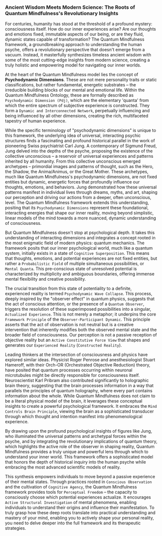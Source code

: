 ### Ancient Wisdom Meets Modern Science: The Roots of Quantum Mindfulness's Revolutionary Insights

For centuries, humanity has stood at the threshold of a profound mystery: consciousness itself. How do our inner experiences arise? Are our thoughts and emotions fixed, immutable aspects of our being, or are they fluid, dynamic states capable of transformation? The Quantum Mindfulness framework, a groundbreaking approach to understanding the human psyche, offers a revolutionary perspective that doesn't emerge from a vacuum. Instead, it masterfully synthesizes timeless ancient wisdom with some of the most cutting-edge insights from modern science, creating a truly holistic and empowering model for navigating our inner worlds.

At the heart of the Quantum Mindfulness model lies the concept of **Psychodynamic Dimensions**. These are not mere personality traits or static classifications, but rather fundamental, energetic substrates – the irreducible building blocks of our mental and emotional life. Within the Quantum Mindfulness Ontology, these are formally described as `Psychodynamic Dimension (Pdj)`, which are the elementary 'quanta' from which the entire spectrum of subjective experience is constructed. They form a `Dynamic and Interconnected Network`, perpetually influencing and being influenced by all other dimensions, creating the rich, multifaceted tapestry of human experience.

While the specific terminology of "psychodynamic dimensions" is unique to this framework, the underlying idea of universal, interacting psychic structures finds a fascinating and profound historical parallel in the work of pioneering Swiss psychiatrist Carl Jung. A contemporary of Sigmund Freud, Jung delved into the depths of the psyche, proposing the existence of the collective unconscious – a reservoir of universal experiences and patterns inherited by all humanity. From this collective unconscious emerged archetypes – primordial images and patterns of thought, such as the Hero, the Shadow, the Anima/Animus, or the Great Mother. These archetypes, much like Quantum Mindfulness's psychodynamic dimensions, are not fixed entities but dynamic, energetic forces that profoundly influence our thoughts, emotions, and behaviors. Jung demonstrated how these universal patterns manifest in individual lives through dreams, myths, and art, shaping our perception and driving our actions from a deeper, often unconscious, level. The Quantum Mindfulness framework extends this understanding, positing that its `Psychodynamic Dimensions` represent these foundational, interacting energies that shape our inner reality, moving beyond simplistic, linear models of the mind towards a more nuanced, dynamic understanding of consciousness.

But Quantum Mindfulness doesn't stop at psychological depth. It takes this understanding of interacting dimensions and integrates a concept rooted in the most enigmatic field of modern physics: quantum mechanics. The framework posits that our inner psychological world, much like a quantum system, initially exists in a state of `Cognitive Superposition`. This means that thoughts, emotions, and potential experiences are not fixed entities, but rather a `Probabilistic Field` of multiple simultaneous possibilities, or `Mental Quanta`. This pre-conscious state of unresolved potential is characterized by multiplicity and ambiguous boundaries, offering immense mental flexibility and creative possibility.

The crucial transition from this state of potentiality to a definite, experienced reality is termed `Psychodynamic Wave Collapse`. This process, deeply inspired by the "observer effect" in quantum physics, suggests that the act of conscious attention, or the presence of a `Quantum Observer`, triggers the resolution of these superimposed possibilities into a singular, `Actualized Experience`. This is not merely a metaphor; it underpins the core `Framework Principle` of the `Observer-Participant Dynamic`. This principle asserts that the act of observation is not neutral but is a creative intervention that inherently modifies both the observed mental state and the broader field of consciousness. Our perception is not a passive reception of objective reality but an `Active Constitutive Force View` that shapes and generates our `Experienced Reality` (`Constructed Reality`).

Leading thinkers at the intersection of consciousness and physics have explored similar ideas. Physicist Roger Penrose and anesthesiologist Stuart Hameroff, with their Orch-OR (Orchestrated Objective Reduction) theory, have posited that quantum processes occurring within neuronal microtubules might be directly responsible for consciousness itself. Neuroscientist Karl Pribram also contributed significantly to holographic brain theory, suggesting that the brain processes information in a way that parallels the principles of quantum holography, where every part contains information about the whole. While Quantum Mindfulness does not claim to be a literal physical model of the brain, it leverages these conceptual insights to create a powerful psychological framework. It embraces the `Mind Controls Brain Principle`, viewing the brain as a sophisticated transducer through which thought and intention manifest into phenomenological experience.

By drawing upon the profound psychological insights of figures like Jung, who illuminated the universal patterns and archetypal forces within the psyche, and by integrating the revolutionary implications of quantum theory, which highlights the active role of the observer in shaping reality, Quantum Mindfulness provides a truly unique and powerful lens through which to understand your inner world. This framework offers a sophisticated model that honors the depth of historical inquiry into the human psyche while embracing the most advanced scientific models of reality.

This synthesis empowers individuals to move beyond a passive experience of their mental states. Through practices rooted in `Conscious Observation` and the cultivation of `Cognitive Agency`, the Quantum Mindfulness framework provides tools for `Perceptual Freedom` – the capacity to consciously choose which potential experiences actualize. It encourages `Active Structural Investigation` of mental phenomena, enabling individuals to understand their origins and influence their manifestation. To truly grasp how these deep roots translate into practical understanding and mastery of your mind, enabling you to actively shape your personal reality, you need to delve deeper into the full framework and its therapeutic strategies.